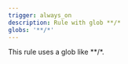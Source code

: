 ```yaml
---
trigger: always_on
description: Rule with glob **/*
globs: '**/*'
---
```

This rule uses a glob like **/*.
